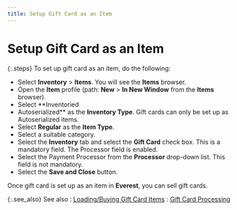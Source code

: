 ```yaml
---
title: Setup Gift Card as an Item
---
```


# Setup Gift Card as an Item


{:.steps}
To set up gift card as an item, do the following:

- Select **Inventory**  > **Items**. You will see the **Items** browser.
- Open the **Item** profile (path: **New**  > **In New Window** from the **Items** browser).
- Select **Inventoried 
 - Autoserialized** as the **Inventory 
 Type**. Gift cards can only be set up as Autoserialized items.
- Select **Regular**  as the **Item Type**.
- Select a suitable  category.
- Select the **Inventory** tab and select the **Gift 
 Card** check box. This is a mandatory field. The Processor field  is enabled.
- Select the Payment  Processor from the **Processor** drop-down  list. This field is not mandatory.
- Select the **Save and Close** button.



Once gift card is set up as an item in **Everest**,  you can sell gift cards.


{:.see_also}
See also
: [Loading/Buying  Gift Card Items]({{site.sc_baseurl}}/options/payment-information/gift-card-processing/loading_buying_gift_card_items_sc.html)
: [Gift  Card Processing]({{site.sc_baseurl}}/options/payment-information/gift-card-processing/gift_card_processing_payment_info_sc.html)
